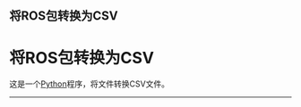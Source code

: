 ## 将ROS包转换为CSV

# 将ROS包转换为CSV

这是一个[Python](http://www.clearpathrobotics.com/downloads/support/bag_to_csv.zip)程序，将文件转换CSV文件。

---